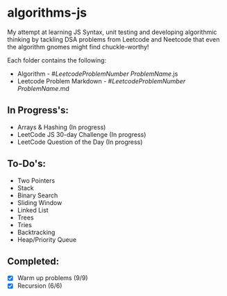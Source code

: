 # algorithms-js

My attempt at learning JS Syntax, unit testing and developing algorithmic thinking by tackling DSA problems from Leetcode and Neetcode that even the algorithm gnomes might find chuckle-worthy!

Each folder contains the following:

- Algorithm - #*LeetcodeProblemNumber* *ProblemName*.js 
- Leetcode Problem Markdown -  #*LeetcodeProblemNumber* *ProblemName*.md 

  
## In Progress's: 
- Arrays & Hashing (In progress)
- LeetCode JS 30-day Challenge (In progress)
- LeetCode Question of the Day (In progress)
  
## To-Do's: 
- Two Pointers
- Stack
- Binary Search
- Sliding Window
- Linked List
- Trees
- Tries
- Backtracking
- Heap/Priority Queue
## Completed: 
- [x] Warm up problems (9/9)
- [x] Recursion (6/6)
